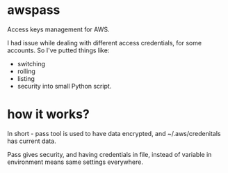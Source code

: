 # awspass
Access keys management for AWS. 

I had issue while dealing with different access credentials, for some accounts.
So I've putted things like:
* switching
* rolling
* listing
* security
into small Python script. 

# how it works?
In short - pass tool is used to have data encrypted, and ~/.aws/credenitals has current data.

Pass gives security, and having credentials in file, instead of variable in environment means same settings everywhere.

